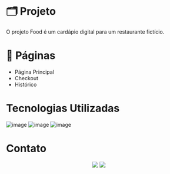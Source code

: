 # :card_index_dividers: Projeto

O projeto Food é um cardápio digital para um restaurante fictício.

# :page_facing_up: Páginas

-   Página Principal
-   Checkout
-   Histórico

# Tecnologias Utilizadas

![image](https://img.shields.io/badge/HTML5-E34F26?style=for-the-badge&logo=html5&logoColor=white)
![image](https://img.shields.io/badge/CSS3-1572B6?style=for-the-badge&logo=css3&logoColor=white)
![image](https://img.shields.io/badge/JavaScript-323330?style=for-the-badge&logo=javascript&logoColor=F7DF1E)

# Contato

<p align="center">
<a href = "mailto:kelvenwyllames@gmail.com"><img src="https://img.shields.io/badge/Gmail-D14836?style=for-the-badge&logo=gmail&logoColor=white" target="_blank"></a>  
<a target="_blank" href="https://www.linkedin.com/in/kelvenwyllames/"><img src="https://img.shields.io/badge/LinkedIn-307cc5?style=for-the-badge&logo=linkedin&logoColor=white&color=004182"/></a>
</p>
